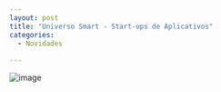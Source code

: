 ```yaml
---
layout: post
title: "Universo Smart - Start-ups de Aplicativos"
categories:
  - Novidades
     
---
```


![image](/blog/images/posts/2012-06-15/1506.jpg)